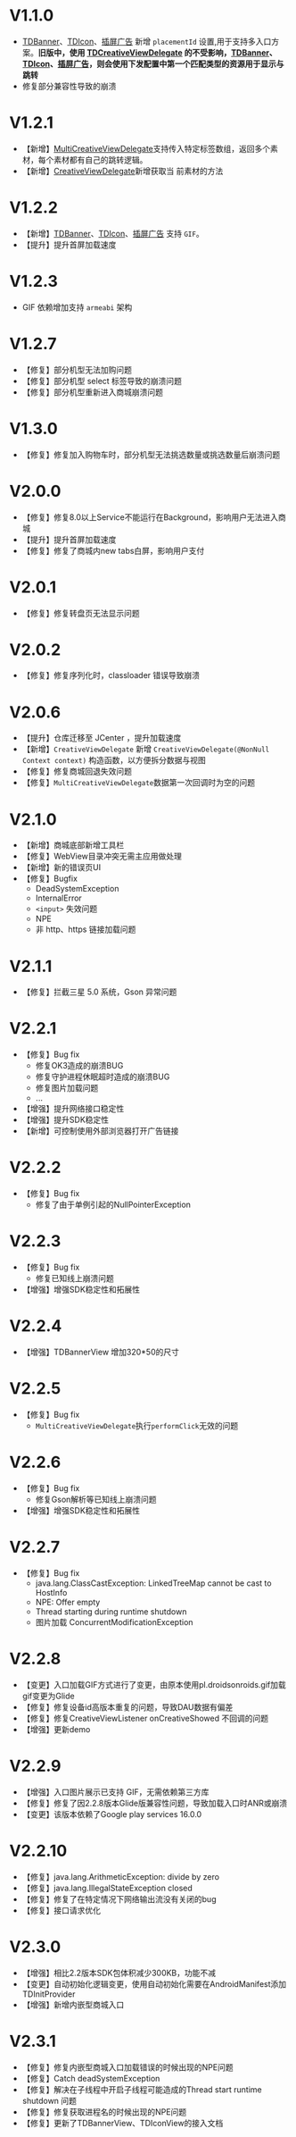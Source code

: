 # V1.1.0
- [TDBanner](../README.md/#tdbanner)、[TDIcon](../README.md/#tdicon)、[插屏广告](../README.md/#interstitialview) 新增 `placementId` 设置,用于支持多入口方案。**旧版中，使用 [TDCreativeViewDelegate](../README.md/#tdcreativeviewdelegate) 的不受影响，[TDBanner](../README.md/#tdbanner)、[TDIcon](../README.md/#tdicon)、[插屏广告](../README.md/#interstitialview)，则会使用下发配置中第一个匹配类型的资源用于显示与跳转**
- 修复部分兼容性导致的崩溃

# V1.2.1
- 【新增】[MultiCreativeViewDelegate](../README.md/#multiCreativeViewDelegate)支持传入特定标签数组，返回多个素材，每个素材都有自己的跳转逻辑。
- 【新增】[CreativeViewDelegate](../README.md/#creativeViewDelegate)新增获取当
前素材的方法

# V1.2.2

- 【新增】[TDBanner](../README.md/#tdbanner)、[TDIcon](../README.md/#tdicon)、[插屏广告](../README.md/#interstitialview) 支持 `GIF`。
- 【提升】提升首屏加载速度

# V1.2.3

- GIF 依赖增加支持 `armeabi` 架构

# V1.2.7

- 【修复】部分机型无法加购问题
- 【修复】部分机型 select 标签导致的崩溃问题
- 【修复】部分机型重新进入商城崩溃问题

# V1.3.0

- 【修复】修复加入购物车时，部分机型无法挑选数量或挑选数量后崩溃问题

# V2.0.0

- 【修复】修复8.0以上Service不能运行在Background，影响用户无法进入商城
- 【提升】提升首屏加载速度
- 【修复】修复了商城内new tabs白屏，影响用户支付

# V2.0.1

- 【修复】修复转盘页无法显示问题

# V2.0.2

- 【修复】修复序列化时，classloader 错误导致崩溃

# V2.0.6

- 【提升】仓库迁移至 JCenter ，提升加载速度
- 【新增】`CreativeViewDelegate` 新增 `CreativeViewDelegate(@NonNull Context context)` 构造函数，以方便拆分数据与视图
- 【修复】修复商城回退失效问题
- 【修复】`MultiCreativeViewDelegate`数据第一次回调时为空的问题 

# V2.1.0

- 【新增】商城底部新增工具栏
- 【修复】WebView目录冲突无需主应用做处理
- 【新增】新的错误页UI
- 【修复】Bugfix
    - DeadSystemException 
    - InternalError
    - `<input>` 失效问题
    - NPE
    - 非 http、https 链接加载问题
    
# V2.1.1

- 【修复】拦截三星 5.0 系统，Gson 异常问题

# V2.2.1
- 【修复】Bug fix
    - 修复OK3造成的崩溃BUG
    - 修复守护进程休眠超时造成的崩溃BUG
    - 修复图片加载问题
    - ...
- 【增强】提升网络接口稳定性
- 【增强】提升SDK稳定性
- 【新增】可控制使用外部浏览器打开广告链接

# V2.2.2
- 【修复】Bug fix
    - 修复了由于单例引起的NullPointerException

# V2.2.3
- 【修复】Bug fix
    - 修复已知线上崩溃问题
- 【增强】增强SDK稳定性和拓展性

# V2.2.4
- 【增强】TDBannerView 增加320*50的尺寸

# V2.2.5
- 【修复】Bug fix
    - `MultiCreativeViewDelegate`执行`performClick`无效的问题

# V2.2.6
- 【修复】Bug fix
    - 修复Gson解析等已知线上崩溃问题
- 【增强】增强SDK稳定性和拓展性

# V2.2.7
- 【修复】Bug fix
     - java.lang.ClassCastException: LinkedTreeMap cannot be cast to HostInfo
     - NPE: Offer empty
     - Thread starting during runtime shutdown
     - 图片加载 ConcurrentModificationException

# V2.2.8
- 【变更】入口加载GIF方式进行了变更，由原本使用pl.droidsonroids.gif加载gif变更为Glide
- 【修复】修复设备id高版本重复的问题，导致DAU数据有偏差
- 【修复】修复CreativeViewListener onCreativeShowed 不回调的问题
- 【增强】更新demo

# V2.2.9
- 【增强】入口图片展示已支持 GIF，无需依赖第三方库
- 【修复】修复了因2.2.8版本Glide版兼容性问题，导致加载入口时ANR或崩溃
- 【变更】该版本依赖了Google play services 16.0.0

# V2.2.10
- 【修复】java.lang.ArithmeticException: divide by zero
- 【修复】java.lang.IllegalStateException closed
- 【修复】修复了在特定情况下网络输出流没有关闭的bug
- 【修复】接口请求优化

# V2.3.0
- 【增强】相比2.2版本SDK包体积减少300KB，功能不减
- 【变更】自动初始化逻辑变更，使用自动初始化需要在AndroidManifest添加TDInitProvider
- 【增强】新增内嵌型商城入口

# V2.3.1
- 【修复】修复内嵌型商城入口加载错误的时候出现的NPE问题
- 【修复】Catch deadSystemException
- 【修复】解决在子线程中开启子线程可能造成的Thread start runtime shutdown 问题
- 【修复】修复获取进程名的时候出现的NPE问题
- 【修复】更新了TDBannerView、TDIconView的接入文档